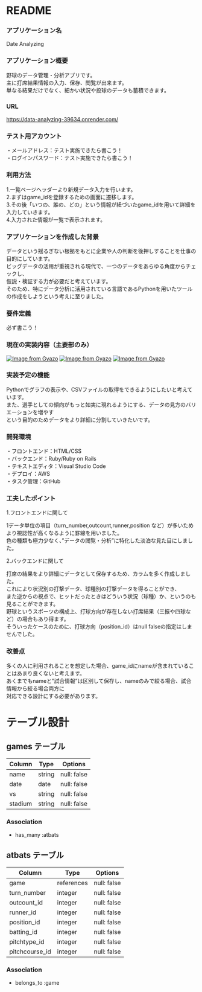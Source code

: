 # README

### アプリケーション名

Date Analyzing

### アプリケーション概要

野球のデータ管理・分析アプリです。  
主に打席結果情報の入力、保存、閲覧が出来ます。  
単なる結果だけでなく、細かい状況や投球のデータも蓄積できます。  

### URL  

  https://data-analyzing-39634.onrender.com/

### テスト用アカウント  

・メールアドレス：テスト実施できたら書こう！  
・ログインパスワード：テスト実施できたら書こう！  

### 利用方法  

1.一覧ページヘッダーより新規データ入力を行います。  
2.まずはgame_idを登録するための画面に遷移します。  
3.その後「いつの、誰の、どの」という情報が紐づいたgame_idを用いて詳細を入力していきます。  
4.入力された情報が一覧で表示されます。  
  

### アプリケーションを作成した背景

データという揺るぎない根拠をもとに企業や人の判断を後押しすることを仕事の目的にしています。  
ビッグデータの活用が重視される現代で、一つのデータをあらゆる角度からチェックし、  
仮説・検証する力が必要だと考えています。  
そのため、特にデータ分析に活用されている言語であるPythonを用いたツールの作成をしようという考えに至りました。  

### 要件定義
  必ず書こう！

### 現在の実装内容（主要部のみ）

[![Image from Gyazo](https://i.gyazo.com/7720237bb5e47d548a8d3b1ed70bb6e8.png)](https://gyazo.com/7720237bb5e47d548a8d3b1ed70bb6e8)
[![Image from Gyazo](https://i.gyazo.com/bc43d3411928379f1b6c8cf8807275fb.png)](https://gyazo.com/bc43d3411928379f1b6c8cf8807275fb)
[![Image from Gyazo](https://i.gyazo.com/bb6740dc5c0c35039a5693a0c611d3b6.png)](https://gyazo.com/bb6740dc5c0c35039a5693a0c611d3b6)

### 実装予定の機能

Pythonでグラフの表示や、CSVファイルの取得をできるようにしたいと考えています。  
また、選手としての傾向がもっと如実に現れるようにする、データの見方のバリエーションを増やす  
という目的のためデータをより詳細に分割していきたいです。  


### 開発環境
・フロントエンド：HTML/CSS  
・バックエンド：Ruby/Ruby on Rails  
・テキストエディタ：Visual Studio Code  
・デプロイ：AWS  
・タスク管理：GitHub  

### 工夫したポイント

1.フロントエンドに関して  

1データ単位の項目（turn_number,outcount,runner,position など）が多いため  
より視認性が高くなるように罫線を用いました。  
色の種類も極力少なく、”データの閲覧・分析”に特化した淡泊な見た目にしました。  

2.バックエンドに関して  

打席の結果をより詳細にデータとして保存するため、カラムを多く作成しました。  
これにより状況別の打撃データ、球種別の打撃データを得ることができ、  
また逆からの視点で、ヒットだったときはどういう状況（球種）か、というのも見ることができます。  
野球というスポーツの構成上、打球方向が存在しない打席結果（三振や四球など）の場合もあり得ます。  
そういったケースのために、打球方向（position_id）はnull falseの指定はしませんでした。

### 改善点

  多くの人に利用されることを想定した場合、game_idにnameが含まれていることはあまり良くないと考えます。  
  あくまでもnameと”試合情報”は区別して保存し、nameのみで絞る場合、試合情報から絞る場合両方に  
  対応できる設計にする必要があります。

# テーブル設計

## games テーブル

| Column  | Type   | Options     |
| ------- | ------ | ----------- |
| name    | string | null: false |
| date    | date   | null: false |
| vs      | string | null: false |
| stadium | string | null: false |

### Association

- has_many :atbats

## atbats テーブル

| Column         | Type       | Options     |
| -------------- | ---------- | ----------- |
| game           | references | null: false |
| turn_number    | integer    | null: false |
| outcount_id    | integer    | null: false |
| runner_id      | integer    | null: false |
| position_id    | integer    | null: false |
| batting_id     | integer    | null: false |
| pitchtype_id   | integer    | null: false |
| pitchcourse_id | integer    | null: false |

### Association

- belongs_to :game